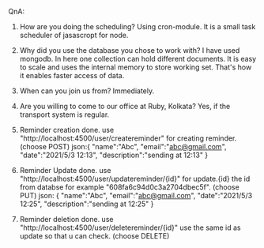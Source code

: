 QnA:

1.	How are you doing the scheduling?
      Using cron-module. It is a small task scheduler of jasascropt for node.
      
2.	Why did you use the database you chose to work with?
       I have used mongodb. In here one collection can hold different documents. It is easy to scale and uses the internal memory to store working set. That's how it enables faster access of data.
   
3.	When can you join us from?
        Immediately.

4.	Are you willing to come to our office at Ruby, Kolkata?
        Yes, if the transport system is regular.
        
        
        
        
        
 1. Reminder creation done.
 use "http://localhost:4500/user/createreminder" for creating reminder.(choose POST)
 json:{
    "name":"Abc",
    "email":"abc@gmail.com",
    "date":"2021/5/3 12:13",
    "description":"sending at 12:13"
}

2. Reminder Update done.
use "http://localhost:4500/user/updatereminder/{id}" for update.{id} the id from databse for example "608fa6c94d0c3a2704dbec5f". (choose PUT)
json: {
    "name":"Abc",
    "email":"abc@gmail.com",
    "date":"2021/5/3 12:25",
    "description":"sending at 12:25"
}

3. Reminder deletion  done.
use "http://localhost:4500/user/deletereminder/{id}" use the same id as update so that u can check. (choose DELETE)
